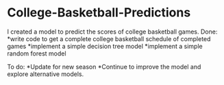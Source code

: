 # College-Basketball-Predictions

I created a model to predict the scores of college basketball games.
Done: 
*write code to get a complete college basketball schedule of completed games
*implement a simple decision tree model
*implement a simple random forest model

To do:
*Update for new season
*Continue to improve the model and explore alternative models.

